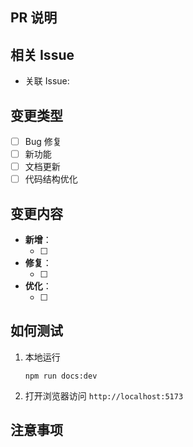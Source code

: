 ## PR 说明

<!-- 在此处简要描述本次 PR 修改的内容 -->

## 相关 Issue

<!-- 关联 Issue（例如 `#123`），若无则删除此部分 -->

- 关联 Issue: 

## 变更类型

<!-- 勾选适用的变更类型 -->

- [ ] Bug 修复
- [ ] 新功能
- [ ] 文档更新
- [ ] 代码结构优化

## 变更内容

<!-- 描述具体变更，按分类填写（可删除无用的分类） -->
- **新增**：
  - [ ] <!-- 描述新增内容 -->
- **修复**：
  - [ ] <!-- 描述修复内容 -->
- **优化**：
  - [ ] <!-- 描述优化内容 -->

## 如何测试

<!-- 描述测试步骤或验证方式 -->

1. 本地运行

    ```shell
    npm run docs:dev
    ```
2. 打开浏览器访问 `http://localhost:5173`

## 注意事项

<!-- 需要 Reviewer 关注的特殊说明 -->